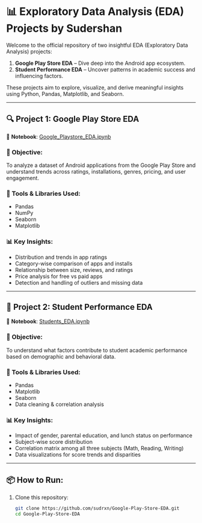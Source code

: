 # 📊 Exploratory Data Analysis (EDA) Projects by Sudershan 

Welcome to the official repository of two insightful EDA (Exploratory Data Analysis) projects:

1. **Google Play Store EDA** – Dive deep into the Android app ecosystem.
2. **Student Performance EDA** – Uncover patterns in academic success and influencing factors.

These projects aim to explore, visualize, and derive meaningful insights using Python, Pandas, Matplotlib, and Seaborn.

---

## 🔍 Project 1: Google Play Store EDA

📁 **Notebook**: [Google_Playstore_EDA.ipynb](https://github.com/sudrxn/Google-Play-Store-EDA/blob/main/Google%20%20Playstore%20EDA.ipynb)

### 📌 Objective:
To analyze a dataset of Android applications from the Google Play Store and understand trends across ratings, installations, genres, pricing, and user engagement.

### 🧰 Tools & Libraries Used:
- Pandas
- NumPy
- Seaborn
- Matplotlib

### 📊 Key Insights:
- Distribution and trends in app ratings
- Category-wise comparison of apps and installs
- Relationship between size, reviews, and ratings
- Price analysis for free vs paid apps
- Detection and handling of outliers and missing data

---

## 📘 Project 2: Student Performance EDA

📁 **Notebook**: [Students_EDA.ipynb](https://github.com/sudrxn/Google-Play-Store-EDA/blob/main/students%20EDA.ipynb)

### 📌 Objective:
To understand what factors contribute to student academic performance based on demographic and behavioral data.

### 🧰 Tools & Libraries Used:
- Pandas
- Matplotlib
- Seaborn
- Data cleaning & correlation analysis

### 📊 Key Insights:
- Impact of gender, parental education, and lunch status on performance
- Subject-wise score distribution
- Correlation matrix among all three subjects (Math, Reading, Writing)
- Data visualizations for score trends and disparities

---

## 📦 How to Run:
1. Clone this repository:
   ```bash
   git clone https://github.com/sudrxn/Google-Play-Store-EDA.git
   cd Google-Play-Store-EDA
